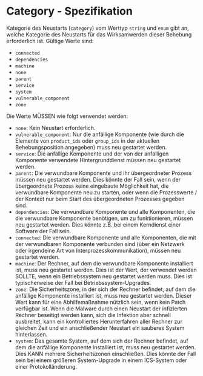 # Category - Spezifikation

Kategorie des Neustarts (`category`) vom Werttyp `string` und `enum` gibt an, welche Kategorie des Neustarts für das Wirksamwerden dieser Behebung erforderlich ist.
Gültige Werte sind:

* `connected`
* `dependencies`
* `machine`
* `none`
* `parent`
* `service`
* `system`
* `vulnerable_component`
* `zone`

Die Werte MÜSSEN wie folgt verwendet werden:

* `none`: Kein Neustart erforderlich.
* `vulnerable_component`: Nur die anfällige Komponente (wie durch die Elemente von `product_ids` oder `group_ids` in der aktuellen Behebungsposition angegeben) muss neu gestartet werden.
* `service`: Die anfällige Komponente und der von der anfälligen Komponente verwendete Hintergrunddienst müssen neu gestartet werden.
* `parent`: Die verwundbare Komponente und ihr übergeordneter Prozess müssen neu gestartet werden.
  Dies könnte der Fall sein, wenn der übergeordnete Prozess keine eingebaute Möglichkeit hat, die verwundbare Komponente neu zu starten, oder wenn die Prozesswerte / der Kontext nur beim Start des übergeordneten Prozesses gegeben sind.
* `dependencies`: Die verwundbare Komponente und alle Komponenten, die die verwundbare Komponente benötigen, um zu funktionieren, müssen neu gestartet werden.
  Dies könnte z.B. bei einem Kerndienst einer Software der Fall sein.
* `connected`: Die verwundbare Komponente und alle Komponenten, die mit der verwundbaren Komponente verbunden sind (über ein Netzwerk oder irgendeine Art von Interprozesskommunikation), müssen neu gestartet werden.
* `machine`: Der Rechner, auf dem die verwundbare Komponente installiert ist, muss neu gestartet werden.
  Dies ist der Wert, der verwendet werden SOLLTE, wenn ein Betriebssystem neu gestartet werden muss.
  Dies ist typischerweise der Fall bei Betriebssystem-Upgrades.
* `zone`: Die Sicherheitszone, in der sich der Rechner befindet, auf dem die anfällige Komponente installiert ist, muss neu gestartet werden.
  Dieser Wert kann für eine Abhilfemaßnahme nützlich sein, wenn kein Patch verfügbar ist.
  Wenn die Malware durch einen Neustart der infizierten Rechner beseitigt werden kann, sich die Infektion aber schnell ausbreitet, kann ein kontrolliertes Herunterfahren aller Rechner zur gleichen Zeit und ein anschließender Neustart ein sauberes System hinterlassen.
* `system`: Das gesamte System, auf dem sich der Rechner befindet, auf dem die anfällige Komponente installiert ist, muss neu gestartet werden.
  Dies KANN mehrere Sicherheitszonen einschließen. Dies könnte der Fall sein bei einem größeren System-Upgrade in einem ICS-System oder einer Protokolländerung.
